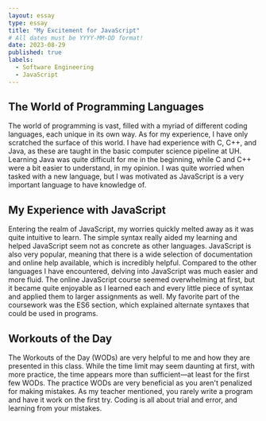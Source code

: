 ```yaml
---
layout: essay
type: essay
title: "My Excitement for JavaScript"
# All dates must be YYYY-MM-DD format!
date: 2023-08-29
published: true
labels:
  - Software Engineering
  - JavaScript
---
```


## The World of Programming Languages

The world of programming is vast, filled with a myriad of different coding languages, each unique in its own way. As for my experience, I have only scratched the surface of this world. I have had experience with C, C++, and Java, as these are taught in the basic computer science pipeline at UH. Learning Java was quite difficult for me in the beginning, while C and C++ were a bit easier to understand, in my opinion. I was quite worried when tasked with a new language, but I was motivated as JavaScript is a very important language to have knowledge of.

## My Experience with JavaScript

Entering the realm of JavaScript, my worries quickly melted away as it was quite intuitive to learn. The simple syntax really aided my learning and helped JavaScript seem not as concrete as other languages. JavaScript is also very popular, meaning that there is a wide selection of documentation and online help available, which is incredibly helpful. Compared to the other languages I have encountered, delving into JavaScript was much easier and more fluid. The online JavaScript course seemed overwhelming at first, but it became quite enjoyable as I learned each and every little piece of syntax and applied them to larger assignments as well. My favorite part of the coursework was the ES6 section, which explained alternate syntaxes that could be used in programs.

## Workouts of the Day

The Workouts of the Day (WODs) are very helpful to me and how they are presented in this class. While the time limit may seem daunting at first, with more practice, the time appears more than sufficient—at least for the first few WODs. The practice WODs are very beneficial as you aren't penalized for making mistakes. As my teacher mentioned, you rarely write a program and have it work on the first try. Coding is all about trial and error, and learning from your mistakes.


